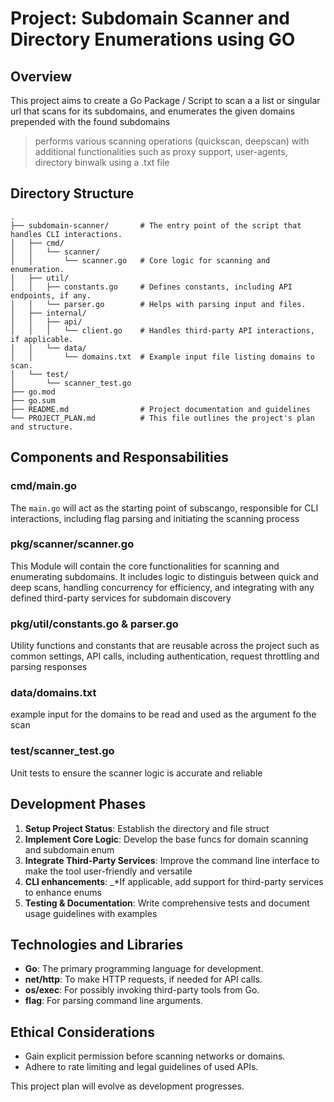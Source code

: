 # Project: Subdomain Scanner and Directory Enumerations using GO


## Overview
This project aims to create a Go Package / Script to scan a a list or singular url that scans for its subdomains, and enumerates the given domains prepended with the found subdomains 
> performs various scanning operations (quickscan, deepscan) with additional functionalities such as proxy support, user-agents, directory binwalk using a .txt file


## Directory Structure
```
.
├── subdomain-scanner/       # The entry point of the script that handles CLI interactions.
│   ├── cmd/
│   │   └── scanner/
│   │       └── scanner.go   # Core logic for scanning and enumeration.
│   ├── util/
│   │   ├── constants.go     # Defines constants, including API endpoints, if any.
│   │   └── parser.go        # Helps with parsing input and files.
│   ├── internal/
│   │   ├── api/
│   │   │   └── client.go    # Handles third-party API interactions, if applicable.
│   │   └── data/
│   │       └── domains.txt  # Example input file listing domains to scan.
│   └── test/
│       └── scanner_test.go
├── go.mod
├── go.sum
├── README.md                # Project documentation and guidelines
└── PROJECT_PLAN.md          # This file outlines the project's plan and structure.
```


## Components and Responsabilities

### cmd/main.go
The `main.go` will act as the starting point of subscango, responsible for CLI interactions, including flag parsing and initiating the scanning process


### pkg/scanner/scanner.go
This Module will contain the core functionalities for scanning and enumerating subdomains. It includes logic to distinguis between quick and deep scans, handling concurrency for efficiency, and integrating with any defined third-party services for subdomain discovery


### pkg/util/constants.go & parser.go
Utility functions and constants that are reusable across the project such as common settings, API calls, including authentication, request throttling and parsing responses


### data/domains.txt
example input for the domains to be read and used as the argument fo the scan

### test/scanner_test.go
Unit tests to ensure the scanner logic is accurate and reliable


## Development Phases
1. **Setup Project Status**: Establish the directory and file struct
2. **Implement Core Logic**: Develop the base funcs for domain scanning and subdomain enum
3. **Integrate Third-Party Services**: Improve the command line interface to make the tool user-friendly and versatile
4. **CLI enhancements**: _*If applicable, add support for third-party services to enhance enums
5. **Testing & Documentation**: Write comprehensive tests and document usage guidelines with examples



## Technologies and Libraries
- **Go**: The primary programming language for development.
- **net/http**: To make HTTP requests, if needed for API calls.
- **os/exec**: For possibly invoking third-party tools from Go.
- **flag**: For parsing command line arguments.

## Ethical Considerations
- Gain explicit permission before scanning networks or domains.
- Adhere to rate limiting and legal guidelines of used APIs.

This project plan will evolve as development progresses.
